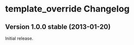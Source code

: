 template_override Changelog
===========================

Version 1.0.0 stable (2013-01-20)
---------------------------------

Initial release.